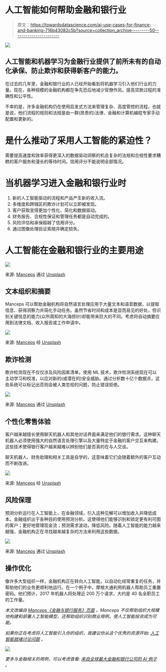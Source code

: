 # 人工智能如何帮助金融和银行业

> 原文：<https://towardsdatascience.com/ai-use-cases-for-finance-and-banking-716b43082c5b?source=collection_archive---------50----------------------->

![](img/8ce7c21d838d7ac6786ba0f87b9b1b96.png)

## 人工智能和机器学习为金融行业提供了前所未有的自动化承保、防止欺诈和获得新客户的能力。

在过去的几年里，金融和银行业的人已经开始看到将机器学习引入他们行业的力量。现在，各种规模的金融机构都在争先恐后地减少官僚作风，提高贷款过程的准确性和公平性。

不幸的是，许多金融机构仍在使用启发式方法来管理复杂、高度管控的流程，也就是说，他们流程的规则和法规是由一群(昂贵的)法律、金融和计算机编程专家手动配置和更新的。

# 是什么推动了采用人工智能的紧迫性？

需要提高速度和效率获得更深入的数据驱动洞察的机会复杂的法规和合规性要求糟糕的客户服务和漫长的等待时间。信用评分不能说明全部情况。

# 当机器学习进入金融和银行业时

1.  新的人工智能驱动的流程和产品产生新的收入流。
2.  多维度和跨辖区的欺诈计划可以立即被发现。
3.  客户获取变得更加个性化、简化和数据驱动。
4.  财务报告、合规性保证和管理任务都是自动完成的。
5.  风险评估和承保超越了信用评分。
6.  通过图像处理验证索赔并确定损失。

# 人工智能在金融和银行业的主要用途

![](img/cde2f382ebf79ecfd184f6104500f00e.png)

来源: [Manceps](https://www.manceps.com/finance-and-banking) 通过 [Unsplash](https://unsplash.com/photos/snNHKZ-mGfE)

## 文本组织和摘要

Manceps 可以帮助金融机构将自然语言处理应用于大量文本和语音数据，以提取信息、获得洞察力并简化手动任务。虽然节省时间和成本是显而易见的好处，但识别关键信息的能力(众所周知的大海捞针)却能带来巨大的不同。考虑将自动摘要应用到法律文档、收入报告或工作申请中。

![](img/dc2552570c4c6b8d5aa8437d8ac19c4b.png)

来源: [Manceps](https://www.manceps.com/finance-and-banking) 经 [Unsplash](https://unsplash.com/photos/7jSRJZJSvy4)

## 欺诈检测

欺诈检测现在不仅仅涉及风险因素清单。使用 ML 技术，欺诈检测系统现在可以主动学习和校准，以应对新的(或潜在的)安全威胁。通过分析数十亿个数据点，这些系统可以标记出否则会被人类忽视的问题，防止错误拒绝。

![](img/15af2409712ce9a6f58b6c6904abe41a.png)

来源: [Manceps](https://www.manceps.com/finance-and-banking) 通过 [Unsplash](https://unsplash.com/photos/Fsgzm8N0hIY)

## 个性化零售体验

客户越来越擅长使用聊天机器人和其他对话界面来满足他们的银行需求。这种聊天机器人必须使用强大的自然语言处理引擎以及大量特定于金融的客户交互来构建。这些技术使得银行客户越来越难以辨别他们是否真的在与人交谈。

聊天机器人、财务助理和相关工具是自学的，这意味着它们会随着额外的客户互动而不断改进。

![](img/dde31a13c11deeb159d6bba07120bf54.png)

来源: [Manceps](https://www.manceps.com/finance-and-banking) 经 [Unsplash](https://unsplash.com/photos/_whs7FPfkwQ)

## 风险保理

预测分析运行在人工智能上，在金融领域，引入这种见解可以增加收入并降低成本。金融组织出于各种目的使用预测分析。这使得他们能够识别和锁定更有利可图的客户；更好地管理现金流；预测需求波动，降低风险。随着人工智能的能力越来越强，金融机构正在寻找越来越复杂的方法来利用这些数据。

![](img/d6f57ce758ed86ada5a43b630fd0d20b.png)

来源: [Manceps](https://www.manceps.com/finance-and-banking) 通过 [Unsplash](https://unsplash.com/photos/3y1zF4hIPCg)

## 操作优化

像许多大型组织一样，金融机构正在转向人工智能，以自动化经常重复的任务，并帮助他们的业务更顺利地运行。在一个例子中，摩根大通利用机器人帮助员工重置密码。他们预计，2017 年机器人将处理近 200 万个请求，大约是 40 名全职员工的工作量。

*本文改编自* [*Manceps《金融与银行服务》页面*](https://www.manceps.com/finance-and-banking?utm_source=Medium&utm_medium=Toward%20Data%20Science&utm_term=Finance%20and%20Banking) *。Manceps 不仅帮助组织大规模地构建和部署人工智能模型，还帮助组织识别商业用例，使人工智能投资成为可能。*

*如果你正在考虑将人工智能引入你的组织，我建议你从这个优秀的资源开始:* [*人工智能就绪讨论问题*](https://www.manceps.com/resources/discussion-questions-for-ai-readiness?utm_source=Medium&utm_medium=Toward%20Data%20Science&utm_term=Finance%20and%20Banking) *。*

[![](img/df1d73745332d1392bae079c5d625d49.png)](https://www.manceps.com/resources/discussion-questions-for-ai-readiness?utm_source=Medium&utm_medium=Post&utm_campaign=How%20Artificial%20Intelligence%20Can%20Help%20Finance%20and%C2%A0Banking)

*更多与金融相关的用例，可以考虑查看:* [*来自全球最大金融和银行公司的 AI 例子*](https://www.manceps.com/resources/ai-examples-from-finance-and-banking?utm_source=Medium&utm_medium=Toward%20Data%20Science&utm_term=Finance%20and%20Banking) *。*